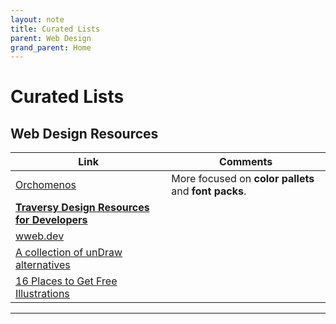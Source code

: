```yaml
---
layout: note
title: Curated Lists
parent: Web Design
grand_parent: Home
---
```


# Curated Lists

## Web Design Resources

| Link                                                                                                            | Comments                                              |
| --------------------------------------------------------------------------------------------------------------- | ----------------------------------------------------- |
| [Orchomenos](https://orchomenos.github.io/Design-resources/#0)                                                  | More focused on **color pallets** and **font packs**. |
| **[Traversy Design Resources for Developers](https://github.com/bradtraversy/design-resources-for-developers)** |
| [wweb.dev](https://wweb.dev/resources/free-svg-illustrations)                                                   |
| [A collection of unDraw alternatives](https://danielvoelk.de/en/top-3-undraw-alternatives-compared/)            |
| [16 Places to Get Free Illustrations](https://digifloat.io/blog/get-free-illustrations-images/)                 |

---
